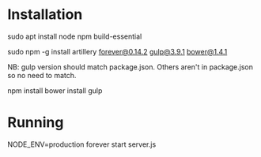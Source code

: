 # Installation
sudo apt install node npm build-essential

sudo npm -g install artillery forever@0.14.2 gulp@3.9.1 bower@1.4.1

NB: gulp version should match package.json. Others aren't in package.json so no need to match.

npm install
bower install
gulp

# Running
NODE_ENV=production forever start server.js

